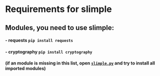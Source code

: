 # Requirements for slimple

## Modules, you need to use slimple:
#### - requests `pip install requests`
#### - cryptography `pip install cryptography`

#### (if an module is missing in this list, open [`slimple.py`](https://github.com/stngo/SLIMple/blob/main/slimple.py) and try to install all imported modules)